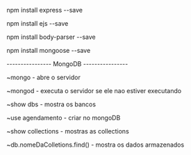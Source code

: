 npm install express --save

npm install ejs --save

npm install body-parser --save

npm install mongoose --save

---------------- MongoDB ----------------

~mongo - abre o servidor

~mongod - executa o servidor se ele nao estiver executando

~show dbs - mostra os bancos

~use agendamento - criar no mongoDB

~show collections - mostras as collections

~db.nomeDaColletions.find() - mostra os dados armazenados
